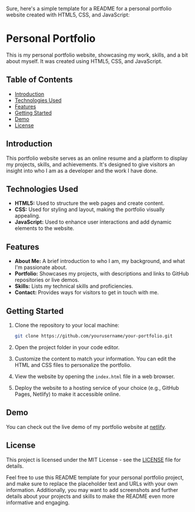 Sure, here's a simple template for a README for a personal portfolio website created with HTML5, CSS, and JavaScript:

# Personal Portfolio

This is my personal portfolio website, showcasing my work, skills, and a bit about myself. It was created using HTML5, CSS, and JavaScript.

## Table of Contents

- [Introduction](#introduction)
- [Technologies Used](#technologies-used)
- [Features](#features)
- [Getting Started](#getting-started)
- [Demo](#demo)
- [License](#license)

## Introduction

This portfolio website serves as an online resume and a platform to display my projects, skills, and achievements. It's designed to give visitors an insight into who I am as a developer and the work I have done.

## Technologies Used

- **HTML5:** Used to structure the web pages and create content.
- **CSS:** Used for styling and layout, making the portfolio visually appealing.
- **JavaScript:** Used to enhance user interactions and add dynamic elements to the website.

## Features

- **About Me:** A brief introduction to who I am, my background, and what I'm passionate about.
- **Portfolio:** Showcases my projects, with descriptions and links to GitHub repositories or live demos.
- **Skills:** Lists my technical skills and proficiencies.
- **Contact:** Provides ways for visitors to get in touch with me.

## Getting Started

1. Clone the repository to your local machine:

   ```bash
   git clone https://github.com/yourusername/your-portfolio.git
   ```

2. Open the project folder in your code editor.

3. Customize the content to match your information. You can edit the HTML and CSS files to personalize the portfolio.

4. View the website by opening the `index.html` file in a web browser.

5. Deploy the website to a hosting service of your choice (e.g., GitHub Pages, Netlify) to make it accessible online.

## Demo

You can check out the live demo of my portfolio website at [netlify](https://www.your-portfolio-url.com).

## License

This project is licensed under the MIT License - see the [LICENSE](LICENSE) file for details.

Feel free to use this README template for your personal portfolio project, and make sure to replace the placeholder text and URLs with your own information. Additionally, you may want to add screenshots and further details about your projects and skills to make the README even more informative and engaging.
